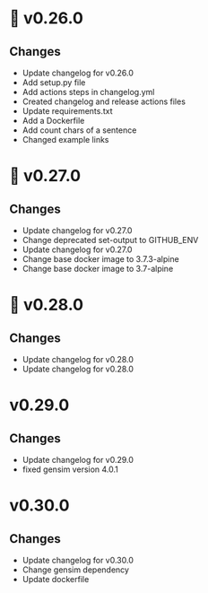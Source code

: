 # 🔖 v0.26.0

## Changes

-   Update changelog for v0.26.0
-   Add setup.py file
-   Add actions steps in changelog.yml
-   Created changelog and release actions files
-   Update requirements.txt
-   Add a Dockerfile
-   Add count chars of a sentence
-   Changed example links

# 🔖 v0.27.0

## Changes

-   Update changelog for v0.27.0
-   Change deprecated set-output to GITHUB_ENV
-   Update changelog for v0.27.0
-   Change base docker image to 3.7.3-alpine
-   Change base docker image to 3.7-alpine

# 🔖 v0.28.0

## Changes

-   Update changelog for v0.28.0
-   Update changelog for v0.28.0

# v0.29.0

## Changes

-   Update changelog for v0.29.0
-   fixed gensim version 4.0.1
# v0.30.0
## Changes
- Update changelog for v0.30.0
- Change gensim dependency
- Update dockerfile
